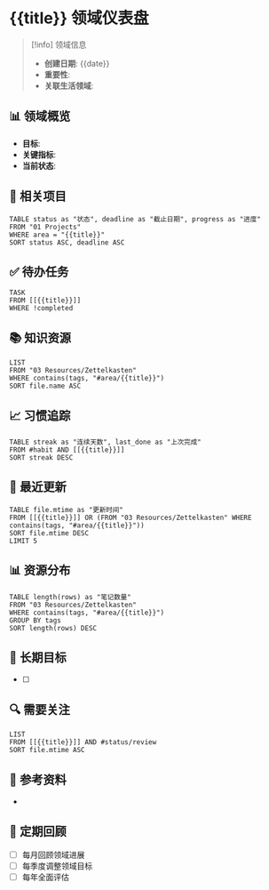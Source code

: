# {{title}} 领域仪表盘

> [!info] 领域信息
> - **创建日期**: {{date}}
> - **重要性**: 
> - **关联生活领域**: 

## 📊 领域概览
- **目标**: 
- **关键指标**: 
- **当前状态**: 

## 📝 相关项目
```dataview
TABLE status as "状态", deadline as "截止日期", progress as "进度"
FROM "01 Projects"
WHERE area = "{{title}}"
SORT status ASC, deadline ASC
```

## ✅ 待办任务
```dataview
TASK
FROM [[{{title}}]]
WHERE !completed
```

## 📚 知识资源
```dataview
LIST
FROM "03 Resources/Zettelkasten"
WHERE contains(tags, "#area/{{title}}")
SORT file.name ASC
```

## 📈 习惯追踪
```dataview
TABLE streak as "连续天数", last_done as "上次完成"
FROM #habit AND [[{{title}}]]
SORT streak DESC
```

## 🔄 最近更新
```dataview
TABLE file.mtime as "更新时间"
FROM [[{{title}}]] OR (FROM "03 Resources/Zettelkasten" WHERE contains(tags, "#area/{{title}}"))
SORT file.mtime DESC
LIMIT 5
```

## 📊 资源分布
```dataview
TABLE length(rows) as "笔记数量"
FROM "03 Resources/Zettelkasten"
WHERE contains(tags, "#area/{{title}}")
GROUP BY tags
SORT length(rows) DESC
```

## 📌 长期目标
- [ ] 

## 🔍 需要关注
```dataview
LIST
FROM [[{{title}}]] AND #status/review
SORT file.mtime ASC
```

## 📑 参考资料
- 

## 📆 定期回顾
- [ ] 每月回顾领域进展
- [ ] 每季度调整领域目标
- [ ] 每年全面评估 